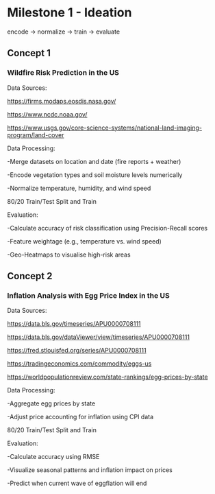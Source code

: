 # Milestone 1 - Ideation
encode -> normalize -> train -> evaluate

## Concept 1 
### Wildfire Risk Prediction in the US

Data Sources:

https://firms.modaps.eosdis.nasa.gov/

https://www.ncdc.noaa.gov/

https://www.usgs.gov/core-science-systems/national-land-imaging-program/land-cover


Data Processing:

-Merge datasets on location and date (fire reports + weather)

-Encode vegetation types and soil moisture levels numerically

-Normalize temperature, humidity, and wind speed


80/20 Train/Test Split and Train


Evaluation:

-Calculate accuracy of risk classification using Precision-Recall scores

-Feature weightage (e.g., temperature vs. wind speed)

-Geo-Heatmaps to visualise high-risk areas


## Concept 2
### Inflation Analysis with Egg Price Index in the US

Data Sources:

https://data.bls.gov/timeseries/APU0000708111

https://data.bls.gov/dataViewer/view/timeseries/APU0000708111

https://fred.stlouisfed.org/series/APU0000708111

https://tradingeconomics.com/commodity/eggs-us

https://worldpopulationreview.com/state-rankings/egg-prices-by-state


Data Processing:

-Aggregate egg prices by state

-Adjust price accounting for inflation using CPI data


80/20 Train/Test Split and Train


Evaluation:

-Calculate accuracy using RMSE

-Visualize seasonal patterns and inflation impact on prices

-Predict when current wave of eggflation will end

